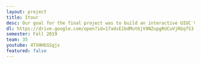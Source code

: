 ```yaml
---
layout: project
title: Itour
desc: Our goal for the final project was to build an interactive UIUC VR campus tour. The application gives you full liberty to explore the hottest spots on campus the way you want to. It gives you directions to various spots on campus that you can explore in the order that you want. We also provided a guide bot that gives you info about the places as you visit them. BONUS!!! You can also play a game of hoops!!
dl: https://drive.google.com/open?id=17adsE1bdMut6jV9NZupgRUCuVjRGqfS3
semester: Fall 2019
team: 35
youtube: 4TXHHbSSgjs
featured: false
---
```

